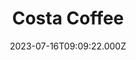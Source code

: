 ---
date: 2023-07-16T09:09:22.000Z
title: Costa Coffee
latitude: 53.38739607630208
longitude: -1.0608193470935923
url: http://www.costa.co.uk
category: checkin
---